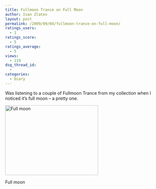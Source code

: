 ```yaml
---
title: Fullmoon Trance on Full Moon
author: Ivan Zlatev
layout: post
permalink: /2009/09/04/fullmoon-trance-on-full-moon/
ratings_users:
  - 1
ratings_score:
  - 5
ratings_average:
  - 5
views:
  - 119
dsq_thread_id:
  - 
categories:
  - Diary
---
```

Was listening to a couple of Fullmoon Trance from my collection when I noticed it&#8217;s full moon &#8211; a pretty one.

<div id="attachment_679" style="width: 310px" class="wp-caption aligncenter">
  <a href="{{ site.url }}/wp-content/uploads/2009/09/fullmoon.jpg"><img class="size-medium wp-image-679" title="Full moon" src="{{ site.url }}/wp-content/uploads/2009/09/fullmoon-300x225.jpg" alt="Full moon" width="300" height="225" /></a>
  
  <p class="wp-caption-text">
    Full moon
  </p>
</div>